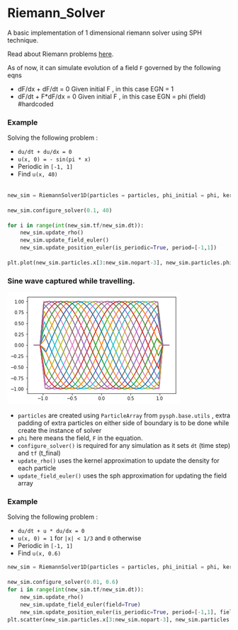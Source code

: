 # Riemann_Solver

A basic implementation of 1 dimensional riemann solver using SPH technique. 

Read about Riemann problems [here](https://en.wikipedia.org/wiki/Riemann_problem). 

As of now, it can simulate evolution of a field `F` governed by the following eqns
- dF/dx + dF/dt = 0     Given initial F , in this case EGN = 1
- dF/dt + F\*dF/dx = 0    Given initial F , in this case EGN = phi (field) #hardcoded 


### Example

Solving the following problem :
- `du/dt + du/dx = 0`
- `u(x, 0) = - sin(pi * x)`
- Periodic in `[-1, 1]`
- Find `u(x, 40)`

```Python

new_sim = RiemannSolver1D(particles = particles, phi_initial = phi, kernel = vec_kernel, EGN = 1)

new_sim.configure_solver(0.1, 40)

for i in range(int(new_sim.tf/new_sim.dt)):
    new_sim.update_rho()
    new_sim.update_field_euler()
    new_sim.update_position_euler(is_periodic=True, period=[-1,1])
    
plt.plot(new_sim.particles.x[3:new_sim.nopart-3], new_sim.particles.phi[3:new_sim.nopart-3])
```

### Sine wave captured while travelling. 
![sine](https://github.com/deeptavker/Riemann_Solver/blob/master/sine_9.png)


- `particles` are created using `ParticleArray` from `pysph.base.utils` , extra padding of
extra particles on either side of boundary is to be done while create the instance of solver
- `phi` here means the field, `F` in the equation. 
- `configure_solver()` is required for any simulation as it sets `dt` (time step) and `tf` (t_final)
- `update_rho()` uses the kernel approximation to update the density for each particle
- `update_field_euler()` uses the sph approximation for updating the field array

### Example

Solving the following problem :
- `du/dt + u * du/dx = 0`
- `u(x, 0) = 1` for `|x| < 1/3` and `0` otherwise
- Periodic in `[-1, 1]`
- Find `u(x, 0.6)`

```Python
new_sim = RiemannSolver1D(particles = particles, phi_initial = phi, kernel = vec_kernel, EGN = 1)

new_sim.configure_solver(0.01, 0.6)
for i in range(int(new_sim.tf/new_sim.dt)):
    new_sim.update_rho()
    new_sim.update_field_euler(field=True)
    new_sim.update_position_euler(is_periodic=True, period=[-1,1], field=True)
plt.scatter(new_sim.particles.x[3:new_sim.nopart-3], new_sim.particles.phi[3:new_sim.nopart-3])
```
